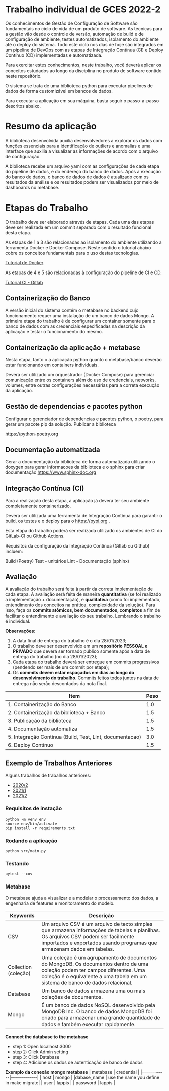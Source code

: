 # Trabalho individual de GCES 2022-2


Os conhecimentos de Gestão de Configuração de Software são fundamentais no ciclo de vida de um produto de software. As técnicas para a gestão vão desde o controle de versão, automação de build e de configuração de ambiente, testes automatizados, isolamento do ambiente até o deploy do sistema. Todo este ciclo nos dias de hoje são integrados em um pipeline de DevOps com as etapas de Integração Contínua (CI) e Deploy Contínuo (CD) implementadas e automatizada.

Para exercitar estes conhecimentos, neste trabalho, você deverá aplicar os conceitos estudados ao longo da disciplina no produto de software contido neste repositório.

O sistema se trata de uma biblioteca python para executar pipelines de dados de forma customizável em bancos de dados.

Para executar a aplicação em sua máquina, basta seguir o passo-a-passo descritos abaixo.

# Resumo da aplicação 

 A biblioteca desenvolvida auxilia desenvolvedores a explorar os dados com funções essenciais para a identificação de outliers e anomalias e uma interface que auxilia a visualizar as informações de acordo com o arquivo de configuração.

 A biblioteca recebe um arquivo yaml com as configurações de cada etapa do pipeline de dados, e do endereço do banco de dados.
 Após a execução do banco de dados, o banco de dados de dados é atualizado com os resultados da análise e os resultados podem ser visualizados por meio de dashboards no metabase.

 # Etapas do Trabalho

 O trabalho deve ser elaborado através de etapas. Cada uma das etapas deve ser realizada em um commit separado com o resultado funcional desta etapa.

As etapas de 1 a 3 são relacionadas ao isolamento do ambiente utilizando a ferramenta Docker e Docker Compose. Neste sentido o tutorial abaixo cobre os conceitos fundamentais para o uso destas tecnologias.

[Tutorial de Docker](https://github.com/FGA-GCES/Workshop-Docker-Entrega-01/tree/main/tutorial_docker)

As etapas de 4 e 5 são relacionadas à configuração do pipeline de CI e CD.

[Tutorial CI - Gitlab](https://github.com/FGA-GCES/Workshop-CI-Entrega-02/tree/main/gitlab-ci_tutorial)


## Containerização do Banco


A versão inicial do sistema contém o metabase no backend cujo funcionamento requer uma instalação de um banco de dados Mongo. A primeira etapa do trabalho é de configurar um container somente para o banco de dados com as credenciais especificadas na descrição da aplicação e testar o funcionamento do mesmo.

## Containerização da aplicação + metabase

Nesta etapa, tanto o a aplicação python quanto o metabase/banco deverão estar funcionando em containers individuais.

Deverá ser utilizado um orquestrador (Docker Compose) para gerenciar comunicação entre os containers além do uso de credenciais, networks, volumes, entre outras configurações necessárias para a correta execução da aplicação.

## Gestão de dependencias e pacotes python

Configurar o gerenciador de dependencias e pacotes python, o poetry, para gerar um pacote pip da solução. Publicar a biblioteca

https://python-poetry.org

## Documentação automatizada

Gerar a documentação da biblioteca de forma automatizada utilizando o doxygen para gerar informacoes da biblioteca e o sphinx para criar documentação https://www.sphinx-doc.org



##  Integração Contínua (CI)

Para a realização desta etapa, a aplicação já deverá ter seu ambiente completamente containerizado.

Deverá ser utilizada uma ferramenta de Integração Contínua para garantir o build, os testes e o deploy para o https://pypi.org .

Esta etapa do trabalho poderá ser realizada utilizado os ambientes de CI do GitLab-CI ou Github Actions.

Requisitos da configuração da Integração Contínua (Gitlab ou Github) incluem:

Build (Poetry)
Test - unitários
Lint - 
Documentação (sphinx)


## Avaliação

A avaliação do trabalho será feita à partir da correta implementação de cada etapa. A avaliação será feita de maneira **quantitativa** (se foi realizado a implementação + documentação), e **qualitativa** (como foi implementado, entendimento dos conceitos na prática, complexidade da solução). Para isso, faça os **commits atômicos, bem documentados, completos** a fim de facilitar o entendimento e avaliação do seu trabalho. Lembrando o trabalho é individual.

**Observações**: 
1. A data final de entrega do trabalho é o dia 28/01/2023;
2. O trabalho deve ser desenvolvido em um **repositório PESSOAL e PRIVADO** que deverá ser tornado público somente após a data de entrega do trabalho (no dia 28/01/2023);
3. Cada etapa do trabalho deverá ser entregue em commits progressivos (pendendo ser mais de um commit por etapa);
4. Os **commits devem estar espaçados em dias ao longo do desenvolvimento do trabalho**. Commits feitos todos juntos na data de entrega não serão descontados da nota final.

| Item | Peso |
|---|---|
| 1. Containerização do Banco                      | 1.0 |
| 2. Containerização da biblioteca + Banco          | 1.5 |
| 3. Publicação da biblioteca  | 1.5 |
| 4. Documentação automatiza | 1.5 |
| 5. Integração Contínua (Build, Test, Lint, documentacao)       | 3.0 |
| 6. Deploy Contínuo                               | 1.5 |


##  Exemplo de Trabalhos Anteriores

Alguns trabalhos de trabalhos anteriores:

- [2020/2](https://github.com/FGA-GCES/Trabalho-Individual-2020-2)
- [2021/1](https://github.com/FGA-GCES/Workshop-Docker-Entrega-01)
- [2021/2](https://github.com/FGA-GCES/Trabalho-Individual-2021-2)



### Requisitos de instação

```
python -m venv env
source env/bin/activate
pip install -r requirements.txt
```

### Rodando a aplicação

```
python src/main.py
```

### Testando

```
pytest --cov
```

### Metabase

O metabase ajuda a visualizar e a modelar o processamento dos dados, a engenharia de features e monitoramento do modelo.



| Keywords  | Descrição |
|-----------|-------------|
|   CSV     | Um arquivo CSV é um arquivo de texto simples que armazena informações de tabelas e planilhas. Os arquivos CSV podem ser facilmente importados e exportados usando programas que armazenam dados em tabelas.|
| Collection (coleção)| Uma coleção é um agrupamento de documentos do MongoDB. Os documentos dentro de uma coleção podem ter campos diferentes. Uma coleção é o equivalente a uma tabela em um sistema de banco de dados relacional.|
|  Database | Um banco de dados armazena uma ou mais coleções de documentos.|
| Mongo| É um banco de dados NoSQL desenvolvido pela MongoDB Inc. O banco de dados MongoDB foi criado para armazenar uma grande quantidade de dados e também executar rapidamente.|



**Connect the database to the metabase**

- step 1: Open localhost:3000
- step 2: Click Admin setting
- step 3: Click Database
- step 4: Adicione os dados de autenticação de  banco de dados 


**Exemplo da conexão mongo  metabase**
|  metabase  | credential  |
|------------|-------------|
|    host    |  mongo  |
|dabase_name | use the name you define in make migrate|
|    user    |   lappis    |
|  password  |   lappis    |

